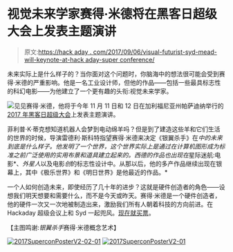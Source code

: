 # 视觉未来学家赛得·米德将在黑客日超级大会上发表主题演讲

> 原文:[https://hack aday . com/2017/09/06/visual-futurist-syd-mead-will-keynote-at-hack aday-super conference/](https://hackaday.com/2017/09/06/visual-futurist-syd-mead-will-keynote-at-hackaday-superconference/)

未来实际上是什么样子的？当你面对这个问题时，你脑海中的想法很可能会受到赛得·米德的严重影响。他是一名工业设计师，但他的作品——包括一些最具标志性的科幻电影——为他建立了一个更有趣的头衔:视觉未来学家。

![](../Images/98d7bd7af28ea00e76187efd5fd89118.png)见见赛得·米德，他将于今年 11 月 11 日和 12 日在加利福尼亚州帕萨迪纳举行的 [2017 年黑客日超级大会](https://www.eventbrite.com/e/hackaday-superconference-2017-tickets-35735832838)上发表主题演讲。

菲利普·K·蒂克想知道机器人会梦到电动绵羊吗？但是到了建造这些羊和它们生活的世界的时候，导演雷德利·斯科特指望赛得·米德来决定《银翼杀手》在*中的未来到底是什么样子。他发明了一个世界，这个世界实际上是通过在计算机图形成为标准之前广泛使用的实用布景和道具建立起来的。西德的作品也出现在*星际迷航:电影*、*外星人*以及电影*创*的标志性设计中。从那以后，他的多产作品继续出现在银幕上，其中《极乐世界》和《明日世界》是他最近的作品。*

一个人如何创造未来，即使经历了几十年的进步？这就是硬件创造者的角色——设想我们明天想要和需要什么，而不是今天或昨天。赛得·米德是一个硬件创造者，他的硬件一次又一次地被制造出来，激励我们所有人朝着科技的方向前进。在 Hackaday 超级会议上和 Syd 一起兜风。[现在就买票](https://www.eventbrite.com/e/hackaday-superconference-2017-tickets-35735832838)。

【主图鸣谢:*银翼杀手*赛得·米德概念艺术】

 [![2017SuperconPosterV2-02-01](../Images/ed4d96b095effde28a9a4e2e0b8c3b7c.png "2017SuperconPosterV2-02-01")](https://hackaday.com/2017/09/06/visual-futurist-syd-mead-will-keynote-at-hackaday-superconference/2017superconposterv2-02-01/)  [![2017SuperconPosterV2-01](../Images/a351b5b63e9f3f3ef6200db1bf246a1a.png "2017SuperconPosterV2-01")](https://hackaday.com/2017/09/06/visual-futurist-syd-mead-will-keynote-at-hackaday-superconference/2017superconposterv2-01/)